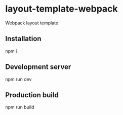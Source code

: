 # layout-template-webpack
Webpack layout template

## Installation
npm i

## Development server
npm run dev

## Production build
npm run build